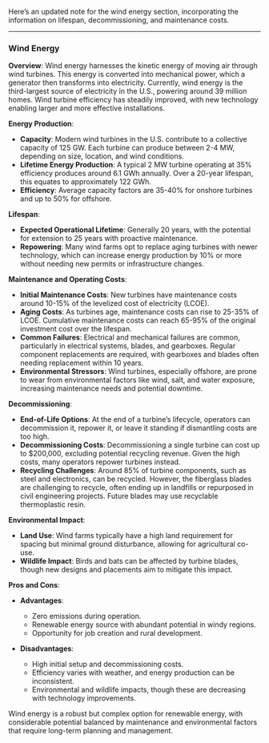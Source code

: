 Here’s an updated note for the wind energy section, incorporating the information on lifespan, decommissioning, and maintenance costs.

---

### Wind Energy

**Overview**: Wind energy harnesses the kinetic energy of moving air through wind turbines. This energy is converted into mechanical power, which a generator then transforms into electricity. Currently, wind energy is the third-largest source of electricity in the U.S., powering around 39 million homes. Wind turbine efficiency has steadily improved, with new technology enabling larger and more effective installations.

**Energy Production**:
- **Capacity**: Modern wind turbines in the U.S. contribute to a collective capacity of 125 GW. Each turbine can produce between 2-4 MW, depending on size, location, and wind conditions.
- **Lifetime Energy Production**: A typical 2 MW turbine operating at 35% efficiency produces around 6.1 GWh annually. Over a 20-year lifespan, this equates to approximately 122 GWh.
- **Efficiency**: Average capacity factors are 35-40% for onshore turbines and up to 50% for offshore.

**Lifespan**:
- **Expected Operational Lifetime**: Generally 20 years, with the potential for extension to 25 years with proactive maintenance.
- **Repowering**: Many wind farms opt to replace aging turbines with newer technology, which can increase energy production by 10% or more without needing new permits or infrastructure changes.

**Maintenance and Operating Costs**:
- **Initial Maintenance Costs**: New turbines have maintenance costs around 10-15% of the levelized cost of electricity (LCOE).
- **Aging Costs**: As turbines age, maintenance costs can rise to 25-35% of LCOE. Cumulative maintenance costs can reach 65-95% of the original investment cost over the lifespan.
- **Common Failures**: Electrical and mechanical failures are common, particularly in electrical systems, blades, and gearboxes. Regular component replacements are required, with gearboxes and blades often needing replacement within 10 years.
- **Environmental Stressors**: Wind turbines, especially offshore, are prone to wear from environmental factors like wind, salt, and water exposure, increasing maintenance needs and potential downtime.

**Decommissioning**:
- **End-of-Life Options**: At the end of a turbine’s lifecycle, operators can decommission it, repower it, or leave it standing if dismantling costs are too high.
- **Decommissioning Costs**: Decommissioning a single turbine can cost up to $200,000, excluding potential recycling revenue. Given the high costs, many operators repower turbines instead.
- **Recycling Challenges**: Around 85% of turbine components, such as steel and electronics, can be recycled. However, the fiberglass blades are challenging to recycle, often ending up in landfills or repurposed in civil engineering projects. Future blades may use recyclable thermoplastic resin.

**Environmental Impact**:
- **Land Use**: Wind farms typically have a high land requirement for spacing but minimal ground disturbance, allowing for agricultural co-use.
- **Wildlife Impact**: Birds and bats can be affected by turbine blades, though new designs and placements aim to mitigate this impact.

**Pros and Cons**:
- **Advantages**:
  - Zero emissions during operation.
  - Renewable energy source with abundant potential in windy regions.
  - Opportunity for job creation and rural development.

- **Disadvantages**:
  - High initial setup and decommissioning costs.
  - Efficiency varies with weather, and energy production can be inconsistent.
  - Environmental and wildlife impacts, though these are decreasing with technology improvements.

Wind energy is a robust but complex option for renewable energy, with considerable potential balanced by maintenance and environmental factors that require long-term planning and management.